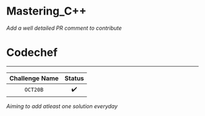 
# Mastering_C++

_Add a well detailed PR comment to contribute_

# Codechef
---
| Challenge Name | Status |
| :---: | :---: |
| `OCT20B` | ✔️ |


*Aiming to add atleast one solution everyday*
